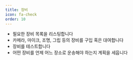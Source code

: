 ```yaml
---
title: 장비
icon: fa-check
order: 10
---
```


- 필요한 장비 목록을 리스팅합니다
- 카메라, 마이크, 조명, 그립 등의 장비를 구입 혹은 대여합니다
- 장비를 테스트합니다
- 어떤 장비를 언제 어느 장소로 운송해야 하는지 계획을 세웁니다